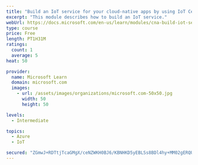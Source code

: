 ```yaml
---
title: "Build an IoT service for your cloud-native apps by using IoT Central"
excerpt: "This module describes how to build an IoT service."
webUrl: https://docs.microsoft.com/en-us/learn/modules/cna-build-iot-service/
type: course
price: Free
length: PT1H31M
ratings:
  count: 1
  average: 5
heat: 50

provider:
  name: Microsoft Learn
  domain: microsoft.com
  images:
    - url: /assets/images/organizations/microsoft.com-50x50.jpg
      width: 50
      height: 50

levels:
  - Intermediate

topics:
  - Azure
  - IoT

secured: "ZGmwJ+RDTtjTcaGMgX/ceNZWKH0BJ6/KBNHKD5yEBLSs8BDl4hy+MM02gERQUHKuNPEaHnGfQwfrdyumEw13EtWk93qZF8ZGRdHlxWS+Kunuzuzg6qxc2h4uSCHdCvntN5qElgEOLzOIz3wPC+azwd08Co4qP/9rEscxtTsggX6S+Mz0Ptm01gdeUgr02VO5WYnxJ7Jv9ZilwPJJx5nHuTzWtoXEmdPSvcSsa/lPNyHdqprDahl+0F5nE1rbPLuUYdX55uPkhYSH41fMe7BbFtwNlogvPfSypFAfy/aRGmPAQRwyODeoxNFHeBwxUiOZtbwFm924YzoFK1OHffcRX5LM3ajHroDZQPrJUdaSw3LAN+1jUycSkhjWxYTjDPWvwZarSYDWbOthRnR0N9iKJyTVFJ2kWpbatSgr1LxFeh0=;fsok+uxTvliGebXliooeCA=="
---
```


